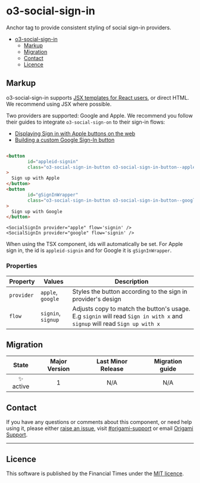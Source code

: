 # o3-social-sign-in

Anchor tag to provide consistent styling of social sign-in providers.

- [o3-social-sign-in](#o3-social-sign-in)
    - [Markup](#markup)
    - [Migration](#migration)
    - [Contact](#contact)
    - [Licence](#licence)

## Markup

o3-social-sign-in supports [JSX templates for React users](#jsx), or direct HTML. We recommend using JSX where possible.

Two providers are supported: Google and Apple. We recommend you follow their guides to integrate `o3-social-sign-on` to
their sign-in flows:

* [Displaying Sign in with Apple buttons on the web](https://developer.apple.com/documentation/sign_in_with_apple/displaying_sign_in_with_apple_buttons_on_the_web)
* [Building a custom Google Sign-In button](https://developers.google.com/identity/sign-in/web/build-button)

```html

<button
        id="appleid-signin"
        class="o3-social-sign-in-button o3-social-sign-in-button--apple"
>
  Sign up with Apple
</button>
<button
        id="gSignInWrapper"
        class="o3-social-sign-in-button o3-social-sign-in-button--google"
>
  Sign up with Google
</button>
```

```tsx
<SocialSignIn provider="apple" flow='signin' />
<SocialSignIn provider="google" flow='signin' />
```

When using the TSX component, ids will automatically be set. For Apple sign in, the id is `appleid-signin` and for
Google it is `gSignInWrapper`.

### Properties

| Property   | Values             | Description                                                                                                               |
|------------|--------------------|---------------------------------------------------------------------------------------------------------------------------|
| `provider` | `apple`, `google`  | Styles the button according to the sign in provider's design                                                              |
| `flow`     | `signin`, `signup` | Adjusts copy to match the button's usage. E.g `signin` will read `Sign in with x` and `signup` will read `Sign up with x` |

## Migration

|  State   | Major Version | Last Minor Release | Migration guide |
|:--------:|:-------------:|:------------------:|:---------------:|
| ✨ active |       1       |        N/A         |       N/A       |

## Contact

If you have any questions or comments about this component, or need help using it, please
either [raise an issue](https://github.com/Financial-Times/o3-button/issues),
visit [#origami-support](https://financialtimes.slack.com/messages/origami-support/) or
email [Origami Support](mailto:origami-support@ft.com).

---

## Licence

This software is published by the Financial Times under the [MIT licence](http://opensource.org/licenses/MIT).
